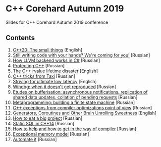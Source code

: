 # C++ Corehard Autumn 2019

Slides for C++ Corehard Autumn 2019 conference

## Contents

1. [C++20: The small things](https://github.com/PatriotRossii/cppcorehard-autumn-2019/blob/master/slides/c20-the-small-things-timur-doumler.pdf) [English]
2. [Still writing code with your hands? We're coming for you!](https://github.com/PatriotRossii/cppcorehard-autumn-2019/blob/master/slides/ss-201751814.pdf) [Russian]
3. [How LLVM backend works in C#](https://github.com/PatriotRossii/cppcorehard-autumn-2019/blob/master/slides/llvm-c-corehard-autumn-2019.pdf) [Russian]
4. [Protecting C++](https://github.com/PatriotRossii/cppcorehard-autumn-2019/blob/master/slides/corehard-autumn-2019.pdf) [Russian]
5. [The C++ rvalue lifetime disaster](https://github.com/PatriotRossii/cppcorehard-autumn-2019/blob/master/slides/the-c-rvalue-lifetime-disaster-arno-schodl-corehard-autumn-2019.pdf) [English]
6. [C++ tricks from Taxi](https://github.com/PatriotRossii/cppcorehard-autumn-2019/blob/master/slides/c-antony-polukhin-corehard-autumn-2019.pdf) [Russian]
7. [Striving for ultimate low latency](https://github.com/PatriotRossii/cppcorehard-autumn-2019/blob/master/slides/striving-for-ultimate-low-latency-mateusz-pusz-corehard-autumn-2019.pdf) [English]
8. [Windbg: when it doesn't get reproduced](https://github.com/PatriotRossii/cppcorehard-autumn-2019/blob/master/slides/windbg-corehard-autumn-2019.pdf) [Russian]
9. [Etudes on bufferisation: asynchronous notifications, replication of shared data updates, collation of pending requests](https://github.com/PatriotRossii/cppcorehard-autumn-2019/blob/master/slides/corehard-autumn-2019-204061487.pdf) [Russian]
10. [Metaprogramming: building a finite state machine](https://github.com/PatriotRossii/cppcorehard-autumn-2019/blob/master/slides/corehard-autumn-2019-204059454.pdf) [Russian]
11. [C++ exceptions from compiler optimizations point of view](https://github.com/PatriotRossii/cppcorehard-autumn-2019/blob/master/slides/c-corehard-autumn-2019.pdf) [Russian]
12. [Generators, Coroutines and Other Brain Unrolling Sweetness](https://github.com/PatriotRossii/cppcorehard-autumn-2019/blob/master/slides/generators-coroutines-and-other-brain-unrolling-sweetness-adi-shavit-corehard-autumn-2019.pdf) [English]
13. [How to eat a big project](https://github.com/PatriotRossii/cppcorehard-autumn-2019/blob/master/slides/corehard-autumn-2019-204064792.pdf) [Russian]
14. [Static SQL in C++14](https://github.com/PatriotRossii/cppcorehard-autumn-2019/blob/master/slides/sql-14-corehard-autumn-2019.pdf) [Russian]
15. [How to help and how to get in the way of compiler](https://github.com/PatriotRossii/cppcorehard-autumn-2019/blob/master/slides/corehard-autumn-2019-204065888.pdf) [Russian]
16. [Exceptional memory model](https://github.com/PatriotRossii/cppcorehard-autumn-2019/blob/master/slides/corehard-autumn-2019-205703062.pdf) [Russian]
17. [Automate it](https://github.com/PatriotRossii/cppcorehard-autumn-2019/blob/master/slides/corehard-autumn-2019-204065613.pdf) [Russian]
